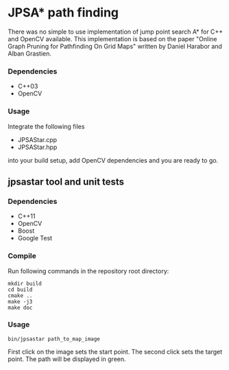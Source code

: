 JPSA* path finding
==================

There was no simple to use implementation of jump point search A*
for C++ and OpenCV available. This implementation is based on the
paper "Online Graph Pruning for Pathfinding On Grid Maps" written
by Daniel Harabor and Alban Grastien.

### Dependencies
* C++03
* OpenCV

### Usage
Integrate the following files

* JPSAStar.cpp
* JPSAStar.hpp 

into your build setup, add OpenCV dependencies and you are ready
to go.


jpsastar tool and unit tests
----------------------------

### Dependencies
* C++11
* OpenCV
* Boost
* Google Test

### Compile
Run following commands in the repository root directory:

    mkdir build
    cd build
    cmake ..
    make -j3
    make doc

### Usage
    bin/jpsastar path_to_map_image

First click on the image sets the start point. The second click
sets the target point. The path will be displayed in green.
